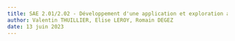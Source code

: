 ```yaml
---
title: SAE 2.01/2.02 - Développement d'une application et exploration algorithmique
author: Valentin THUILLIER, Elise LEROY, Romain DEGEZ
date: 13 juin 2023
---
```



